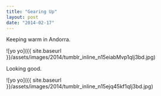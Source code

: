 ```yaml
---
title: "Gearing Up"
layout: post
date: "2014-02-17"
---
```


Keeping warm in Andorra.

![yo yo]({{ site.baseurl }}/assets/images/2014/tumblr_inline_n15eiabMvp1qlj3bd.jpg)

Looking good.

![yo yo]({{ site.baseurl }}/assets/images/2014/tumblr_inline_n15ejq45kf1qlj3bd.jpg)
